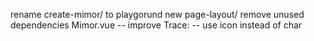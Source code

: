 rename create-mimor/ to playgorund
new page-layout/
remove unused dependencies
Mimor.vue -- improve Trace: -- use icon instead of char
